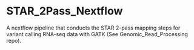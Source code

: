 # STAR_2Pass_Nextflow
A nextflow pipeline that conducts the STAR 2-pass mapping steps for variant calling RNA-seq data with GATK (See Genomic_Read_Processing repo). 
